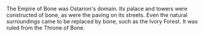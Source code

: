 The Empire of Bone was Ostarion's domain. Its palace and towers were constructed of bone, as were the paving on its streets. Even the natural surroundings came to be replaced by bone, such as the Ivory Forest. It was ruled from the Throne of Bone.